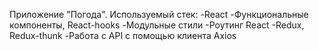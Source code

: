 Приложение "Погода".
Используемый стек:
-React 
-Функциональные компоненты, React-hooks
-Модульные стили
-Роутинг React
-Redux, Redux-thunk 
-Работа с API с помощью клиента Axios